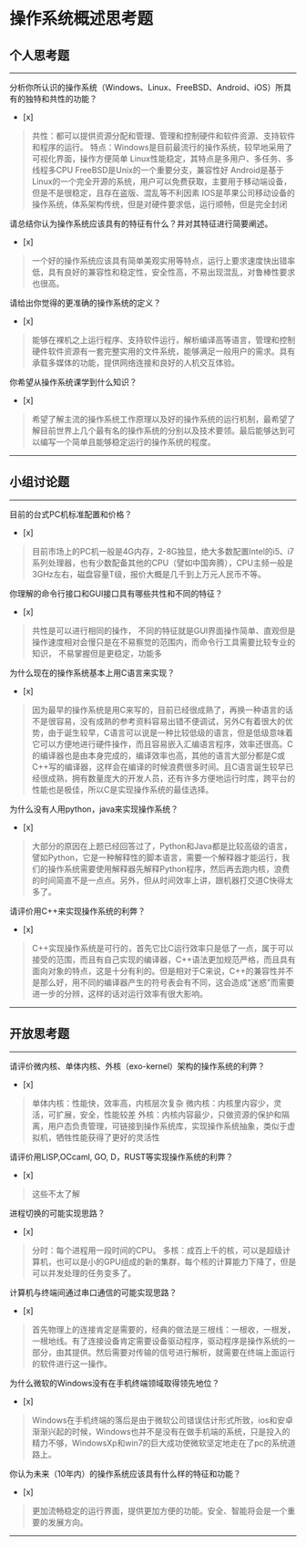 # 操作系统概述思考题

## 个人思考题

---

分析你所认识的操作系统（Windows、Linux、FreeBSD、Android、iOS）所具有的独特和共性的功能？
- [x]  

>  共性：都可以提供资源分配和管理、管理和控制硬件和软件资源、支持软件和程序的运行。
特点：Windows是目前最流行的操作系统，较早地采用了可视化界面，操作方便简单
Linux性能稳定，其特点是多用户、多任务、多线程多CPU
FreeBSD是Unix的一个重要分支，兼容性好
Android是基于Linux的一个完全开源的系统，用户可以免费获取，主要用于移动端设备，但是不是很稳定，且存在盗版、混乱等不利因素
IOS是苹果公司移动设备的操作系统，体系架构传统，但是对硬件要求低，运行顺畅，但是完全封闭

请总结你认为操作系统应该具有的特征有什么？并对其特征进行简要阐述。
- [x]  

>   一个好的操作系统应该具有简单美观实用等特点，运行上要求速度快出错率低，具有良好的兼容性和稳定性，安全性高，不易出现混乱，对鲁棒性要求也很高。

请给出你觉得的更准确的操作系统的定义？
- [x]  

>   能够在裸机之上运行程序、支持软件运行，解析编译高等语言，管理和控制硬件软件资源有一套完整实用的文件系统，能够满足一般用户的需求。具有承载多媒体的功能，提供网络连接和良好的人机交互体验。

你希望从操作系统课学到什么知识？
- [x]  

>   希望了解主流的操作系统工作原理以及好的操作系统的运行机制，最希望了解目前世界上几个最有名的操作系统的分别以及技术要领。最后能够达到可以编写一个简单且能够稳定运行的操作系统的程度。

---

## 小组讨论题

---

目前的台式PC机标准配置和价格？
- [x]  

> 目前市场上的PC机一般是4G内存，2-8G独显，绝大多数配置Intel的i5、i7系列处理器，也有少数配备其他的CPU（譬如中国奔腾），CPU主频一般是3GHz左右，磁盘容量T级，报价大概是几千到上万元人民币不等。

你理解的命令行接口和GUI接口具有哪些共性和不同的特征？
- [x]  

> 共性是可以进行相同的操作，
不同的特征就是GUI界面操作简单、直观但是操作速度相对会慢只是在不易察觉的范围内，而命令行工具需要比较专业的知识，
不易掌握但是更稳定，功能多

为什么现在的操作系统基本上用C语言来实现？
- [x]  

>  因为最早的操作系统是用C来写的，目前已经很成熟了，再换一种语言的话不是很容易，没有成熟的参考资料容易出错不便调试，另外C有着很大的优势，由于诞生较早，C语言可以说是一种比较低级的语言，但是低级意味着它可以方便地进行硬件操作，而且容易嵌入汇编语言程序，效率还很高。C的编译器也是由本身完成的，编译效率也高，其他的语言大部分都是C或C++写的编译器，这样会在编译的时候浪费很多时间。且C语言诞生较早已经很成熟，拥有数量庞大的开发人员，还有许多方便地运行时库，跨平台的性能也是极佳，所以C是实现操作系统的最佳选择。

为什么没有人用python，java来实现操作系统？
- [x]  

>  大部分的原因在上题已经回答过了，Python和Java都是比较高级的语言，譬如Python，它是一种解释性的脚本语言，需要一个解释器才能运行，我们的操作系统需要使用解释器先解释Python程序，然后再去跑内核，浪费的时间简直不是一点点。另外，但从时间效率上讲，跟机器打交道C快得太多了。

请评价用C++来实现操作系统的利弊？
- [x]  

>  C++实现操作系统是可行的，首先它比C运行效率只是低了一点，属于可以接受的范围，而且有自己实现的编译器，C++语法更加规范严格，而且具有面向对象的特点，这是十分有利的。但是相对于C来说，C++的兼容性并不是那么好，用不同的编译器产生的符号表会有不同，这会造成“迷惑”而需要进一步的分辨，这样的话对运行效率有很大影响。

---

## 开放思考题

---

请评价微内核、单体内核、外核（exo-kernel）架构的操作系统的利弊？
- [x]  

>  单体内核：性能快，效率高，内核层次复杂
微内核：内核里内容少，灵活，可扩展，安全，性能较差
外核：内核内容最少，只做资源的保护和隔离，用户态负责管理，可链接到操作系统库，实现操作系统抽象，类似于虚拟机，牺牲性能获得了更好的灵活性

请评价用LISP,OCcaml, GO, D，RUST等实现操作系统的利弊？
- [x]  

>  这些不太了解

进程切换的可能实现思路？
- [x]  

>  分时：每个进程用一段时间的CPU。
多核：成百上千的核，可以是超级计算机，也可以是小的GPU组成的新的集群，每个核的计算能力下降了，但是可以并发处理的任务变多了。

计算机与终端间通过串口通信的可能实现思路？
- [x]  

>  首先物理上的连接肯定是需要的，经典的做法是三根线：一根收，一根发，一根地线。有了连接设备肯定需要设备驱动程序，驱动程序是操作系统的一部分，由其提供。然后需要对传输的信号进行解析，就需要在终端上面运行的软件进行这一操作。

为什么微软的Windows没有在手机终端领域取得领先地位？
- [x]  

>  Windows在手机终端的落后是由于微软公司错误估计形式所致，ios和安卓渐渐兴起的时候，Windows也并不是没有在做手机端的系统，只是投入的精力不够，WindowsXp和win7的巨大成功使微软坚定地走在了pc的系统道路上。

你认为未来（10年内）的操作系统应该具有什么样的特征和功能？
- [x]  

>  更加流畅稳定的运行界面，提供更加方便的功能。安全、智能将会是一个重要的发展方向。

---
